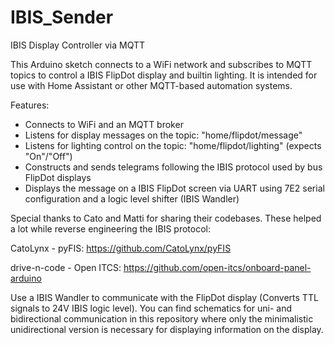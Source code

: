 # IBIS_Sender
IBIS Display Controller via MQTT

This Arduino sketch connects to a WiFi network and subscribes to MQTT topics to control
a IBIS FlipDot display and builtin lighting. It is intended for use with Home Assistant or
other MQTT-based automation systems.

Features:
 - Connects to WiFi and an MQTT broker
 - Listens for display messages on the topic: "home/flipdot/message"
 - Listens for lighting control on the topic: "home/flipdot/lighting" (expects "On"/"Off")
 - Constructs and sends telegrams following the IBIS protocol used by bus FlipDot displays
 - Displays the message on a IBIS FlipDot screen via UART using 7E2 serial configuration and a logic level shifter (IBIS Wandler)

Special thanks to Cato and Matti for sharing their codebases. These helped a lot while reverse engineering the IBIS protocol:

CatoLynx - pyFIS: https://github.com/CatoLynx/pyFIS

drive-n-code - Open ITCS: https://github.com/open-itcs/onboard-panel-arduino

Use a IBIS Wandler to communicate with the FlipDot display (Converts TTL signals to 24V IBIS logic level).
You can find schematics for uni- and bidirectional communication in this repository where only the minimalistic unidirectional version
is necessary for displaying information on the display.
